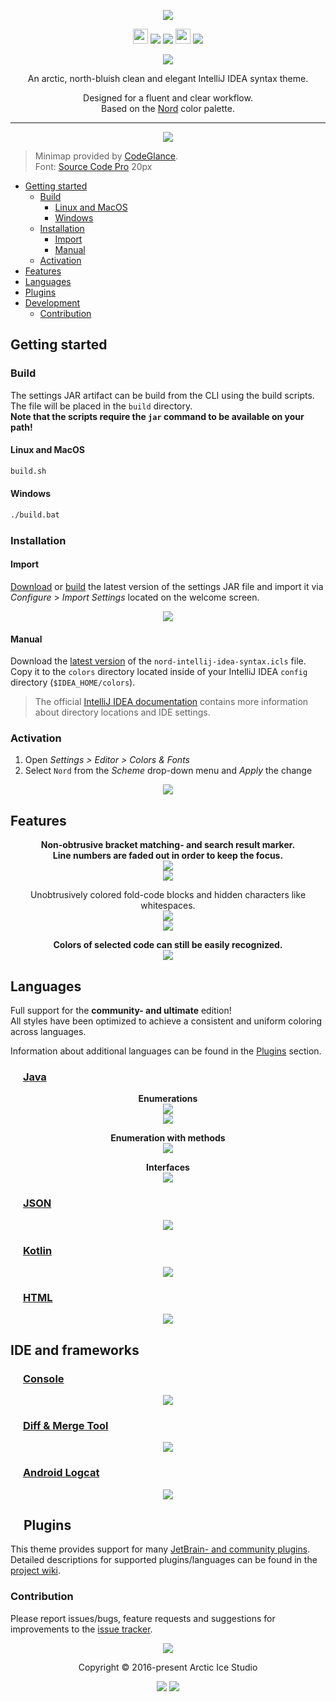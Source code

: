 <p align="center"><img src="https://cdn.rawgit.com/arcticicestudio/nord-intellij-idea-syntax/develop/src/assets/nord-intellij-idea-syntax-banner.svg"/></p>

<p align="center"><img src="https://assets-cdn.github.com/favicon.ico" width=24 height=24/> <a href="https://github.com/arcticicestudio/nord-intellij-idea-syntax/releases/latest"><img src="https://img.shields.io/github/release/arcticicestudio/nord-intellij-idea-syntax.svg?style=flat-square"/></a> <a href="https://github.com/arcticicestudio/nord/releases/tag/v0.2.0"><img src="https://img.shields.io/badge/Nord-v0.2.0-88C0D0.svg?style=flat-square"/></a> <img src="https://jetbrains.com/_assets/shared/favicons/jetbrains.ico" width=24 height=24/> <a href="https://www.jetbrains.com/idea/"><img src="https://img.shields.io/badge/IntelliJ_IDEA-2017.1.x-000000.svg?style=flat-square"/></a></p>

<p align="center"><a href="https://github.com/arcticicestudio/nord-intellij-idea-syntax/blob/v0.3.0/CHANGELOG.md"><img src="https://img.shields.io/badge/Changelog-0.3.0-81A1C1.svg?style=flat-square"/></a></p>

<p align="center">An arctic, north-bluish clean and elegant IntelliJ IDEA syntax theme.</p>

<p align="center">Designed for a fluent and clear workflow.<br>
Based on the <a href="https://github.com/arcticicestudio/nord">Nord</a> color palette.</p>

---

<p align="center"><img src="https://raw.githubusercontent.com/arcticicestudio/nord-intellij-idea-syntax/develop/src/assets/scrot-top.png"/><br><blockquote>Minimap provided by <a href="https://plugins.jetbrains.com/plugin/7275?p=idea">CodeGlance</a>.<br>Font: <a href="https://adobe-fonts.github.io/source-code-pro">Source Code Pro</a> 20px</blockquote></p>

  - [Getting started](#getting-started)
    - [Build](#build)
      - [Linux and MacOS](#linux-and-macos)
      - [Windows](#windows)
    - [Installation](#installation)
      - [Import](#import)
      - [Manual](#manual)
    - [Activation](#activation)
  - [Features](#features)
  - [Languages](#languages)
  - [Plugins](#plugins)
  - [Development](#development)
    - [Contribution](#contribution)

## Getting started
### Build
The settings JAR artifact can be build from the CLI using the build scripts. The file will be placed in the `build` directory.  
**Note that the scripts require the `jar` command to be available on your path!**

#### Linux and MacOS
```sh
build.sh
```

#### Windows
```sh
./build.bat
```

### Installation
#### Import
[Download](https://github.com/arcticicestudio/nord-intellij-idea-syntax/releases/latest) or [build](#build) the latest version of the settings JAR file and import it via *Configure* > *Import Settings* located on the welcome screen.  

<p align="center"><img src="https://raw.githubusercontent.com/arcticicestudio/nord-intellij-idea-syntax/develop/src/assets/scrot-readme-import.png"/></p>

#### Manual
Download the [latest version](https://github.com/arcticicestudio/nord-intellij-idea-syntax/releases/latest) of the `nord-intellij-idea-syntax.icls` file.  
Copy it to the `colors` directory located inside of your IntelliJ IDEA `config` directory (`$IDEA_HOME/colors`).

> The official [IntelliJ IDEA documentation](https://www.jetbrains.com/help/idea/project-and-ide-settings.html#d1733494e174) contains more information about directory locations and IDE settings.

### Activation
  1. Open *Settings > Editor > Colors & Fonts*
  2. Select `Nord` from the *Scheme* drop-down menu and *Apply* the change

<p align="center"><img src="https://raw.githubusercontent.com/arcticicestudio/nord-intellij-idea-syntax/develop/src/assets/scrot-readme-activation.png"/></p>

## Features
<p align="center"><strong>Non-obtrusive bracket matching- and search result marker.<br>Line numbers are faded out in order to keep the focus.</strong><br><img src="https://raw.githubusercontent.com/arcticicestudio/nord-intellij-idea-syntax/develop/src/assets/scrot-feature-bracket-matching-marker.png"/><br><img src="https://raw.githubusercontent.com/arcticicestudio/nord-intellij-idea-syntax/develop/src/assets/scrcast-feature-search-results.gif"/></p>

<p align="center"></strong>Unobtrusively colored fold-code blocks and hidden characters like whitespaces.</strong><br><img src="https://raw.githubusercontent.com/arcticicestudio/nord-intellij-idea-syntax/develop/src/assets/scrcast-feature-folded-text.gif"/><br><img src="https://raw.githubusercontent.com/arcticicestudio/nord-intellij-idea-syntax/develop/src/assets/scrot-feature-hidden-characters.png"/></p>

<p align="center"><strong>Colors of selected code can still be easily recognized.</strong><br><img src="https://raw.githubusercontent.com/arcticicestudio/nord-intellij-idea-syntax/develop/src/assets/scrcast-feature-selection.gif"/></p>

## Languages
Full support for the **community- and ultimate** edition!  
All styles have been optimized to achieve a consistent and uniform coloring across languages.

Information about additional languages can be found in the [Plugins](#plugins) section.  

### <img src="https://go.java/favicon.ico" width=16 height=16/> [Java](https://go.java)
<p align="center"><strong>Enumerations</strong><br><img src="https://raw.githubusercontent.com/arcticicestudio/nord-intellij-idea-syntax/develop/src/assets/scrot-lang-java.png"/><br><img src="https://raw.githubusercontent.com/arcticicestudio/nord-intellij-idea-syntax/develop/src/assets/scrot-lang-java-enumeration.png"/></p>

<p align="center"><strong>Enumeration with methods</strong><br><img src="https://raw.githubusercontent.com/arcticicestudio/nord-intellij-idea-syntax/develop/src/assets/scrot-lang-java-enumeration-method.png"/></p>

<p align="center"><strong>Interfaces</strong><br><img src="https://raw.githubusercontent.com/arcticicestudio/nord-intellij-idea-syntax/develop/src/assets/scrot-lang-java-interface.png"/></p>

### <img src="http://www.json.org/favicon.gif" width=16 height=16/> [JSON](http://www.json.org)
<p align="center"><img src="https://raw.githubusercontent.com/arcticicestudio/nord-intellij-idea-syntax/develop/src/assets/scrot-lang-json.png"/></p>

### <img src="https://kotlinlang.org/assets/images/favicon.ico" width=16 height=16/> [Kotlin](https://kotlinlang.org)
<p align="center"><img src="https://raw.githubusercontent.com/arcticicestudio/nord-intellij-idea-syntax/develop/src/assets/scrot-lang-kotlin.png"/></p>

### <img src="https://www.w3.org/html/logo/downloads/HTML5_Badge.svg" width=16 height=16/> [HTML](https://html.spec.whatwg.org/multipage/)
<p align="center"><img src="https://raw.githubusercontent.com/arcticicestudio/nord-intellij-idea-syntax/develop/src/assets/scrot-lang-html.png"/></p>

## IDE and frameworks
### <img src="https://jetbrains.com/_assets/shared/favicons/jetbrains.ico" width=16 height=16/> [Console](https://www.jetbrains.com/help/idea/command-line-tools-console-tool-window.html)
<p align="center"><img src="https://raw.githubusercontent.com/arcticicestudio/nord-intellij-idea-syntax/develop/src/assets/scrot-ide-console.png"/></p>

### <img src="https://jetbrains.com/_assets/shared/favicons/jetbrains.ico" width=16 height=16/> [Diff & Merge Tool](https://www.jetbrains.com/help/idea/running-intellij-idea-as-a-diff-or-merge-command-line-tool.html)
<p align="center"><img src="https://raw.githubusercontent.com/arcticicestudio/nord-intellij-idea-syntax/develop/src/assets/scrot-ide-diff-and-merge.png"/></p>

### <img src="https://developer.android.com/favicon.ico" width=16 height=16/> [Android Logcat](https://developer.android.com/studio/command-line/logcat.html)
<p align="center"><img src="https://raw.githubusercontent.com/arcticicestudio/nord-intellij-idea-syntax/develop/src/assets/scrot-ide-android-logcat.png"/></p>

## <img src="https://jetbrains.com/_assets/shared/favicons/jetbrains.ico" width=16 height=16/> Plugins
This theme provides support for many [JetBrain- and community plugins](https://plugins.jetbrains.com).  
Detailed descriptions for supported plugins/languages can be found in the [project wiki](https://github.com/arcticicestudio/nord-intellij-idea-syntax/wiki).

### Contribution
Please report issues/bugs, feature requests and suggestions for improvements to the [issue tracker](https://github.com/arcticicestudio/nord-intellij-idea-syntax/issues).

<p align="center"><img src="https://cdn.rawgit.com/arcticicestudio/nord/develop/src/assets/banner-footer-mountains.svg" /></p>

<p align="center">Copyright &copy; 2016-present Arctic Ice Studio</p>

<p align="center"><a href="https://github.com/arcticicestudio/nord-intellij-idea-syntax/blob/develop/LICENSE.md"><img src="https://img.shields.io/badge/License-MIT-5E81AC.svg?style=flat-square"/></a> <a href="https://creativecommons.org/licenses/by-sa/4.0"><img src="https://img.shields.io/badge/License-CC_BY--SA_4.0-5E81AC.svg?style=flat-square"/></a></p>
